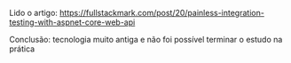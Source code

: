 Lido o artigo: https://fullstackmark.com/post/20/painless-integration-testing-with-aspnet-core-web-api

Conclusão: tecnologia muito antiga e não foi possível terminar o estudo na prática